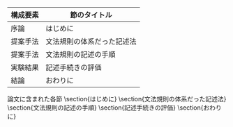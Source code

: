 構成要素 | 節のタイトル
 --- | --- 
序論 | はじめに
提案手法 | 文法規則の体系だった記述法
提案手法 | 文法規則の記述の手順
実験結果 | 記述手続きの評価
結論 | おわりに

論文に含まれた各節
\section{はじめに}
\section{文法規則の体系だった記述法}
\section{文法規則の記述の手順}
\section{記述手続きの評価}
\section{おわりに}
